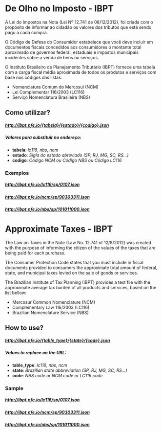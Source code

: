 De Olho no Imposto - IBPT
=========================

A Lei do Impostos na Nota (Lei Nº 12.741 de 08/12/2012), foi criada com o propósito de informar ao cidadão os valores dos tributos que está sendo pago a cada compra.

O Código de Defesa do Consumidor estabelece que você deve incluir em documentos fiscais concedidos aos consumidores o montante total aproximado de governos federal, estaduais e impostos municipais incidentes sobre a venda de bens ou serviços.

O Instituto Brasileiro de Planejamento Tributário (IBPT) fornece uma tabela com
a carga fiscal média aproximada de todos os produtos e serviços com base nos códigos das listas:

-	Nomenclatura Comum do Mercosul (NCM)
-	Lei Complementar 116/2003 (LC116)
-	Serviço Nomenclatura Brasileira (NBS)

Como utilizar?
--------------

##### http://ibpt.nfe.io/{tabela}/{estado}/{codigo}.json

##### Valores para substituir no endereço:

- **tabela**: *lc116*, *nbs*, *ncm*
- **estado**: *Sigla do estado abreviado (SP, RJ, MG, SC, RS...)*
- **codigo**: *Código NCM ou Código NBS ou Código LC116*

### Exemplos

##### http://ibpt.nfe.io/lc116/sp/0107.json

##### http://ibpt.nfe.io/ncm/sp/90303311.json

##### http://ibpt.nfe.io/nbs/sp/101011000.json

Approximate Taxes - IBPT
======================

The Law on Taxes in the Note (Law No. 12.741 of 12/8/2012) was created with the purpose of informing the citizen of the values of the taxes that are being paid for each purchase.

The Consumer Protection Code states that you must include in fiscal documents provided to consumers the approximate total amount of federal, state, and municipal taxes levied on the sale of goods or services.

The Brazilian Institute of Tax Planning (IBPT) provides a text file with the approximate average tax burden of all products and services, based on the list bellow:

-	Mercosur Common Nomenclature (NCM)
-	Complementary Law 116/2003 (LC116)
-	Brazilian Nomenclature Service (NBS)

How to use?
-----------

##### http://ibpt.nfe.io/{table_type}/{state}/{code}.json

##### Values to replace on the URL:
- **table_type**: *lc116*, *nbs*, *ncm*
- **state**: *Brazilian state abbreviation (SP, RJ, MG, SC, RS...)*
- **code**: *NBS code or NCM code or LC116 code*

### Sample

##### http://ibpt.nfe.io/lc116/sp/0107.json

##### http://ibpt.nfe.io/ncm/sp/90303311.json

##### http://ibpt.nfe.io/nbs/sp/101011000.json
